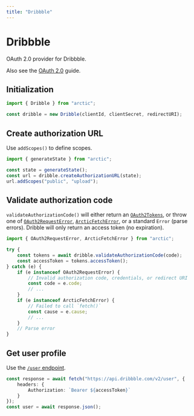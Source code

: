 ```yaml
---
title: "Dribbble"
---
```


# Dribbble

OAuth 2.0 provider for Dribbble.

Also see the [OAuth 2.0](/guides/oauth2) guide.

## Initialization

```ts
import { Dribble } from "arctic";

const dribble = new Dribble(clientId, clientSecret, redirectURI);
```

## Create authorization URL

Use `addScopes()` to define scopes.

```ts
import { generateState } from "arctic";

const state = generateState();
const url = dribble.createAuthorizationURL(state);
url.addScopes("public", "upload");
```

## Validate authorization code

`validateAuthorizationCode()` will either return an [`OAuth2Tokens`](/reference/OAuth2Tokens), or throw one of [`OAuth2RequestError`](/reference/OAuth2RequestError), [`ArcticFetchError`](/reference/ArcticFetchError), or a standard `Error` (parse errors). Dribble will only return an access token (no expiration).

```ts
import { OAuth2RequestError, ArcticFetchError } from "arctic";

try {
	const tokens = await dribble.validateAuthorizationCode(code);
	const accessToken = tokens.accessToken();
} catch (e) {
	if (e instanceof OAuth2RequestError) {
		// Invalid authorization code, credentials, or redirect URI
		const code = e.code;
		// ...
	}
	if (e instanceof ArcticFetchError) {
		// Failed to call `fetch()`
		const cause = e.cause;
		// ...
	}
	// Parse error
}
```

## Get user profile

Use the [`/user` endpoint](https://developer.dribbble.com/v2/user).

```ts
const response = await fetch("https://api.dribbble.com/v2/user", {
	headers: {
		Authorization: `Bearer ${accessToken}`
	}
});
const user = await response.json();
```
